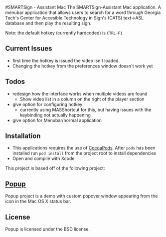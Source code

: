 #SMARTSign - Assistant Mac
The SMARTSign-Assistant Mac application. A menubar application that allows users to search for a word through Georgia Tech's Center for Accesible Technology in Sign's (CATS) text->ASL database and then play the resulting sign.

Note: the default hotkey (currently hardcoded) is `CTRL-F1`

## Current Issues
- first time the hotkey is issued the video isn't loaded
- Changing the hotkey from the preferences window doesn't work yet

## Todos
- redesign how the interface works when multiple videos are found
    - Show video list in a column on the right of the player section
- give option for configuring hotkey
    - currently using MASShortcut for this, but having issues with the keybinding not actually happening
- give option for Menubar/normal application

## Installation
- This applications requires the use of [CocoaPods](http://cocoapods.org/). After `pods` has been installed run `pod install` from the project root to install dependencies
- Open and compile with Xcode

This project is based off of the following project:

## [Popup](https://github.com/shpakovski/Popup)

Popup project is a demo with custom popover window appearing from the icon in the Mac OS X status bar.

## License

Popup is licensed under the BSD license.
